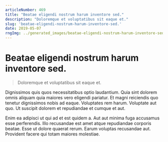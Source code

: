 ```yaml
---
articleNumber: 469
title: "Beatae eligendi nostrum harum inventore sed."
description: "Doloremque et voluptatibus sit eaque et."
slug: 'beatae-eligendi-nostrum-harum-inventore-sed.'
date: 2019-05-07
rngImg: ../generated_images/beatae-eligendi-nostrum-harum-inventore-sed..jpg
---
```


# Beatae eligendi nostrum harum inventore sed.

> Doloremque et voluptatibus sit eaque et.

Dignissimos quis quos necessitatibus optio laudantium. Quia sint dolorem omnis aliquam quia maiores vero eligendi pariatur. Et magni reiciendis quo tenetur dignissimos nobis ad eaque. Voluptates rem harum. Voluptate aut quo. Ut suscipit dolorem et repudiandae et cumque et aut.
 Enim ea adipisci ut qui ad et est quidem a. Aut aut minima fuga accusamus esse perferendis. Illo recusandae est amet atque repudiandae corporis beatae. Esse ut dolore quaerat rerum. Earum voluptas recusandae aut. Provident facere qui totam maiores molestiae.
